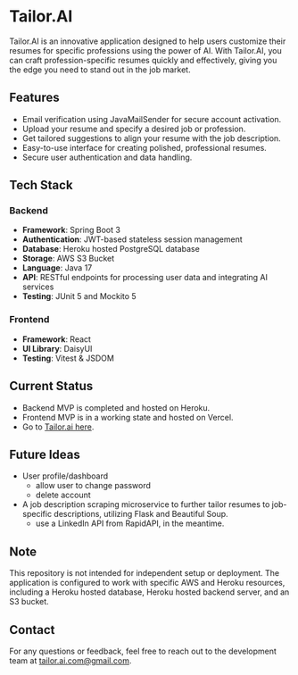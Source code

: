 # Tailor.AI

Tailor.AI is an innovative application designed to help users customize their resumes for specific professions using the power of AI. With Tailor.AI, you can craft profession-specific resumes quickly and effectively, giving you the edge you need to stand out in the job market.

## Features

- Email verification using JavaMailSender for secure account activation.
- Upload your resume and specify a desired job or profession.
- Get tailored suggestions to align your resume with the job description.
- Easy-to-use interface for creating polished, professional resumes.
- Secure user authentication and data handling.

## Tech Stack

### Backend

- **Framework**: Spring Boot 3
- **Authentication**: JWT-based stateless session management
- **Database**: Heroku hosted PostgreSQL database
- **Storage**: AWS S3 Bucket
- **Language**: Java 17
- **API**: RESTful endpoints for processing user data and integrating AI services
- **Testing**: JUnit 5 and Mockito 5

### Frontend

- **Framework**: React
- **UI Library**: DaisyUI
- **Testing**: Vitest & JSDOM

## Current Status

- Backend MVP is completed and hosted on Heroku.
- Frontend MVP is in a working state and hosted on Vercel.
- Go to [Tailor.ai here](https://tailor-ai-one.vercel.app/).

## Future Ideas

- User profile/dashboard
  - allow user to change password
  - delete account
- A job description scraping microservice to further tailor resumes to job-specific descriptions, utilizing Flask and Beautiful Soup.
  - use a LinkedIn API from RapidAPI, in the meantime.

## Note

This repository is not intended for independent setup or deployment. The application is configured to work with specific AWS and Heroku resources, including a Heroku hosted database, Heroku hosted backend server, and an S3 bucket.

## Contact

For any questions or feedback, feel free to reach out to the development team at [tailor.ai.com@gmail.com](mailto\:tailor.ai.com@gmail.com).


